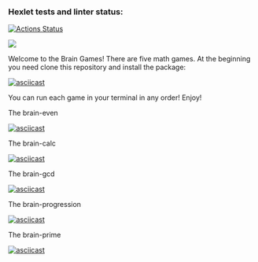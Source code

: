 ### Hexlet tests and linter status:
[![Actions Status](https://github.com/PolinaIkonnikova/python-project-lvl1/workflows/hexlet-check/badge.svg)](https://github.com/PolinaIkonnikova/python-project-lvl1/actions)

<a href="https://codeclimate.com/github/codeclimate/codeclimate/maintainability"><img src="https://api.codeclimate.com/v1/badges/a99a88d28ad37a79dbf6/maintainability" /></a>

Welcome to the Brain Games!
There are five math games.
At the beginning you need clone this repository and install the package:

[![asciicast](https://asciinema.org/a/30xaIaoN850prx86JL8sk6kux.svg)](https://asciinema.org/a/30xaIaoN850prx86JL8sk6kux?speed=2)

You can run each game in your terminal in any order!
Enjoy!

The brain-even

[![asciicast](https://asciinema.org/a/QuNzGu3c7ef9gxdRWZug9uxiY.svg)](https://asciinema.org/a/QuNzGu3c7ef9gxdRWZug9uxiY?speed=2)

The brain-calc

[![asciicast](https://asciinema.org/a/GQeSOualuqcAc18ou9rdLdXuP.svg)](https://asciinema.org/a/GQeSOualuqcAc18ou9rdLdXuP?speed=2)

The brain-gcd

[![asciicast](https://asciinema.org/a/t4uSoqFTmcMADXNShqIZnZ9ix.svg)](https://asciinema.org/a/t4uSoqFTmcMADXNShqIZnZ9ix?speed=2)

The brain-progression

[![asciicast](https://asciinema.org/a/NlMhfEATLHocRvGER0u705wpJ.svg)](https://asciinema.org/a/NlMhfEATLHocRvGER0u705wpJ?speed=2)

The brain-prime

[![asciicast](https://asciinema.org/a/Zw4S1jKL37Xg8zUmeSpmRWCmu.svg)](https://asciinema.org/a/Zw4S1jKL37Xg8zUmeSpmRWCmu?speed=2)